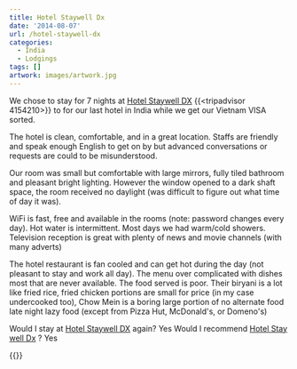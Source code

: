 ```yaml
---
title: Hotel Staywell Dx
date: '2014-08-07'
url: /hotel-staywell-dx
categories:
  - India
  - Lodgings
tags: []
artwork: images/artwork.jpg
---
```


We chose to stay for 7 nights at [Hotel Staywell DX](http://www.agoda.com/hotel-staywell-dx/hotel/new-delhi-and-ncr-in.html?cid=1649959) {{<tripadvisor 4154210>}} to for our last hotel in India while we get our Vietnam VISA sorted.

The hotel is clean, comfortable, and in a great location. Staffs are friendly and speak enough English to get on by but advanced conversations or requests are could to be misunderstood.

Our room was small but comfortable with large mirrors, fully tiled bathroom and pleasant bright lighting. However the window opened to a dark shaft space, the room received no daylight (was difficult to figure out what time of day it was).

WiFi is fast, free and available in the rooms (note: password changes every day). Hot water is intermittent. Most days we had warm/cold showers. Television reception is great with plenty of news and movie channels (with many adverts)

The hotel restaurant is fan cooled and can get hot during the day (not pleasant to stay and work all day). The menu over complicated with dishes most that are never available. The food served is poor. Their biryani is a lot like fried rice, fried chicken portions are small for price (in my case undercooked too), Chow Mein is a boring large portion of no alternate food late night lazy food (except from Pizza Hut, McDonald's, or Domeno's)

Would I stay at [Hotel Staywell DX](http://www.agoda.com/hotel-staywell-dx/hotel/new-delhi-and-ncr-in.html?cid=1649959) again? Yes Would I recommend [Hotel Stay well Dx](http://www.agoda.com/hotel-staywell-dx/hotel/new-delhi-and-ncr-in.html?cid=1649959) ? Yes


<!-- [Hotel Staywell Dx](http://www.agoda.com/hotel-staywell-dx/hotel/new-delhi-and-ncr-in.html?cid=1649959) can be booked for ₹1290 per night on [Agoda](http://www.agoda.com/hotel-staywell-dx/hotel/new-delhi-and-ncr-in.html?cid=1649959) -->
{{<place ChIJU3oKZUD9DDkRkIDqiY8COb0>}}